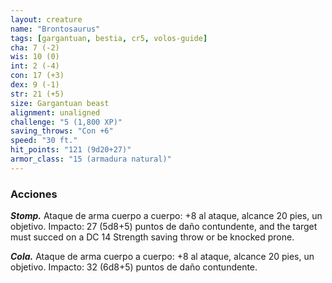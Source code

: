 ```yaml
---
layout: creature
name: "Brontosaurus"
tags: [gargantuan, bestia, cr5, volos-guide]
cha: 7 (-2)
wis: 10 (0)
int: 2 (-4)
con: 17 (+3)
dex: 9 (-1)
str: 21 (+5)
size: Gargantuan beast
alignment: unaligned
challenge: "5 (1,800 XP)"
saving_throws: "Con +6"
speed: "30 ft."
hit_points: "121 (9d20+27)"
armor_class: "15 (armadura natural)"
---
```


### Acciones

***Stomp.*** Ataque de arma cuerpo a cuerpo: +8 al ataque, alcance 20 pies, un objetivo. Impacto: 27 (5d8+5) puntos de daño contundente, and the target must succed on a DC 14 Strength saving throw or be knocked prone.

***Cola.*** Ataque de arma cuerpo a cuerpo: +8 al ataque, alcance 20 pies, un objetivo. Impacto: 32 (6d8+5) puntos de daño contundente.